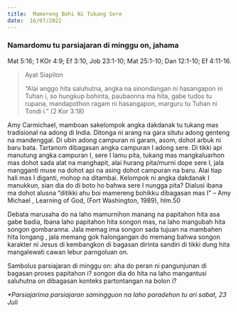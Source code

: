 ```yaml
---
title:  Mamereng Bohi Ni Tukang Sere
date:  16/07/2022
---
```


### Namardomu tu parsiajaran di minggu on, jahama
Mat 5:16; 1 KOr 4:9; Ef 3:10, Job 23:1-10; Mat 25:1-10; Dan 12:1-10; Ef 4:11-16.

> <p>Ayat Siapilon</p>
> “Alai anggo hita saluhutna, angka na sinondangan ni hasangapon ni Tuhan i, so hungkup bohinta, paubaonna ma hita, gabe tudos tu rupana, mandapothon ragam ni hasangapon, marguru tu Tuhan ni Tondi i.” (2 Kor 3:18)

Amy Carmichael, mamboan sakelompok angka dakdanak tu tukang mas tradisional  na adong  di  India.  Ditonga ni arang na gara situtu adong  genteng  na mandenggal. Di ubin adong campuran ni garam, asom, dohot arbuk ni baru bata. Tartanom dibagasan  angka campuran I adong  sere. Di tikki api  manutung angka campuran I, sere I lamu pita, tukang mas mangkaluarhon mas dohot sada alat na manghapit, alai hurang  pita/murni dope sere I,  jala mangganti muse na dohot api na asing dohot campuran na baru. Alai tiap hali mas I diganti, mohop na ditambai. Kelompok ni angka dakdanak I manukkun, sian dia do di boto ho bahwa sere I nungga pita? Dialusi ibana ma dohot alusna “ditikki ahu boi mamereng bohikku dibagasan  mas I” – Amy Michael ,  Learning of God, (Fort Washington, 1989), hlm.50

Debata marusaha do na laho mamurnihon manang  na papitahon hita asa gabe badia, Ibana laho papitahon hita songon mas, na laho mangubah  hita songon gombaranna. Jala memag ima songon sada tujuan  na mambahen hita longang , jala memang  gok halongangan do memang bahwa songon karakter ni Jesus di kembangkon di bagasan dirinta sandiri di tikki dung hita mangalewati cawan lebur parngoluan on.

Sambolus  parsiajaran  di minggu on: aha do peran  ni pangunjunan di bagasan  proses papitahon i? songon  dia do hita na laho mangantusi  saluhutna on dibagasan konteks partontangan na bolon i?

_*Parsiajarima parsiajaran samingguon na laho paradehon tu ari sabat, 23 Juli_